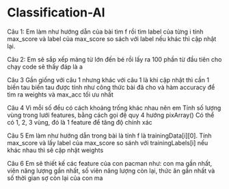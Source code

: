 # Classification-AI
Câu 1:
Em làm như hướng dẫn của bài tìm f  rồi tìm label của từng i tính max_score và label của
max_score so sách với label nếu khác thì cập nhật lại.

Câu 2:
Em sẽ sắp xếp mảng từ lớn đến bé rồi lấy ra 100 phần từ đầu tiên
cho chạy code sẽ thấy đáp là a

Câu 3
Gần giống với câu 1 nhưng khác với câu 1 là khi cập nhật thì cần 1 biến tau biến tau được
tính như công thức bài đã cho và hàm accuracy để tìm ra weights và max_acc tối ưu nhất

Câu 4
Vì mỗi số đều có cách khoảng trống khác nhau nên em Tính số lượng vùng trong lưới 
features, bằng cách gọi đệ quy 4 hướng pixArray() Có thể có 1, 2, 3 vùng, đó là 
1 feature để tăng độ chính xác

Câu 5
Em làm như hướng dẫn trong bài là tính f là trainingData[i][0]. Tính max_score và lấy
label của max_score so sánh với trainingLabels[i] nếu khác nhau thì sẽ cập nhật weights

Câu 6
Em sẽ thiết kế các feature của con pacman như: con ma gần nhất, viên năng lượng gần nhất,
số viên năng lượng còn lại, thức ăn gần nhất và số thời gian sợ còn lại của con ma
